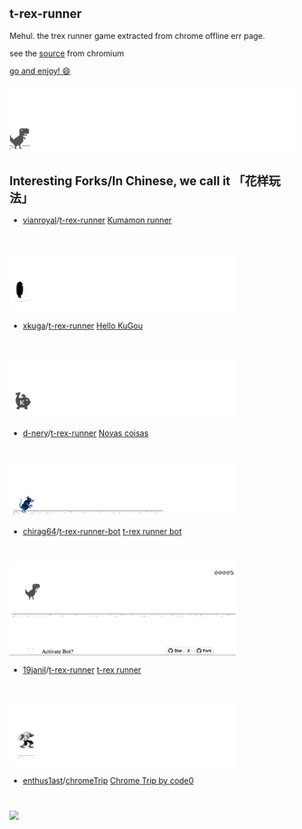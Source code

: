 ## t-rex-runner
Mehul.
the trex runner game extracted from chrome offline err page.

see the [source](https://cs.chromium.org/chromium/src/components/neterror/resources/offline.js?q=t-rex+package:%5Echromium$&dr=C&l=7) from chromium


[go and enjoy! :smile: ](http://wayou.github.io/t-rex-runner/)

![chrome offline game cast](assets/screenshot.gif)

## Interesting Forks/In Chinese, we call it 「花样玩法」

- [vianroyal](https://github.com/vianroyal)/[t-rex-runner](https://github.com/vianroyal/t-rex-runner) [Kumamon runner](http://vianroyal.github.io/t-rex-runner/)
<br>

![](assets/kumamon-runner.gif)

- [xkuga](https://github.com/xkuga)/[t-rex-runner](https://github.com/xkuga/t-rex-runner) [Hello KuGou](http://hellokugou.com/)
<br>

![](assets/hello-kugou.gif)

- [d-nery](https://github.com/d-nery/)/[t-rex-runner](https://github.com/d-nery/t-rex-runner) [Novas coisas](http://d-nery.github.io/t-rex-runner/)
<br>

![](assets/novas-coisas.gif)

- [chirag64](https://github.com/chirag64)/[t-rex-runner-bot](https://github.com/chirag64/t-rex-runner-bot) [t-rex runner bot](https://chirag64.github.io/t-rex-runner-bot/)
<br>

![](assets/t-rex-runner-bot.gif)

- [19janil](https://github.com/19janil)/[t-rex-runner](https://github.com/19janil/t-rex-runner) [t-rex runner](https://19janil.github.io/t-rex-runner/)
<br>

![](assets/t-rex-runner-19janil.gif)

- [enthus1ast](https://github.com/enthus1ast)/[chromeTrip](https://github.com/enthus1ast/chromeTrip) [Chrome Trip by code0](https://code0.itch.io/chrome-trip)
<br>

![](https://user-images.githubusercontent.com/13794470/37289691-964618be-260a-11e8-8c4a-6df04d6c490d.gif)
